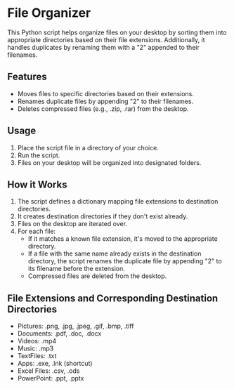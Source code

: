 # File Organizer

This Python script helps organize files on your desktop by sorting them into appropriate directories based on their file extensions. Additionally, it handles duplicates by renaming them with a "2" appended to their filenames.

## Features
- Moves files to specific directories based on their extensions.
- Renames duplicate files by appending "2" to their filenames.
- Deletes compressed files (e.g., .zip, .rar) from the desktop.

## Usage
1. Place the script file in a directory of your choice.
2. Run the script.
3. Files on your desktop will be organized into designated folders.

## How it Works
1. The script defines a dictionary mapping file extensions to destination directories.
2. It creates destination directories if they don't exist already.
3. Files on the desktop are iterated over.
4. For each file:
   - If it matches a known file extension, it's moved to the appropriate directory.
   - If a file with the same name already exists in the destination directory, the script renames the duplicate file by appending "2" to its filename before the extension.
   - Compressed files are deleted from the desktop.

## File Extensions and Corresponding Destination Directories
- Pictures: .png, .jpg, .jpeg, .gif, .bmp, .tiff
- Documents: .pdf, .doc, .docx
- Videos: .mp4
- Music: .mp3
- TextFiles: .txt
- Apps: .exe, .lnk (shortcut)
- Excel Files: .csv, .ods
- PowerPoint: .ppt, .pptx
